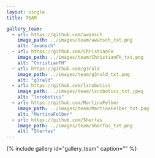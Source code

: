 ```yaml
---
layout: single
title: TEAM

gallery_team:
  - url: https://github.com/awansch
    image_path: ../images/team/awansch_txt.png
    alt: "awansch"
  - url: https://github.com/ChristianFH
    image_path: ../images/team/ChristianFH_txt.png
    alt: "ChristianFH"
  - url: https://github.com/g3rald
    image_path: ../images/team/g3rald_txt.png
    alt: "g3rald"
  - url: https://github.com/lxrobotics
    image_path: ../images/team/lxrobotics_txt.jpeg
    alt: "lxrobotics"
  - url: https://github.com/MartinaFelber
    image_path: ../images/team/MartinaFelber_txt.png
    alt: "MartinaFelber"
  - url: https://github.com/Sherfas
    image_path: ../images/team/Sherfas_txt.png
    alt: "Sherfas"
---
```


{% include gallery id="gallery_team" caption="" %}


